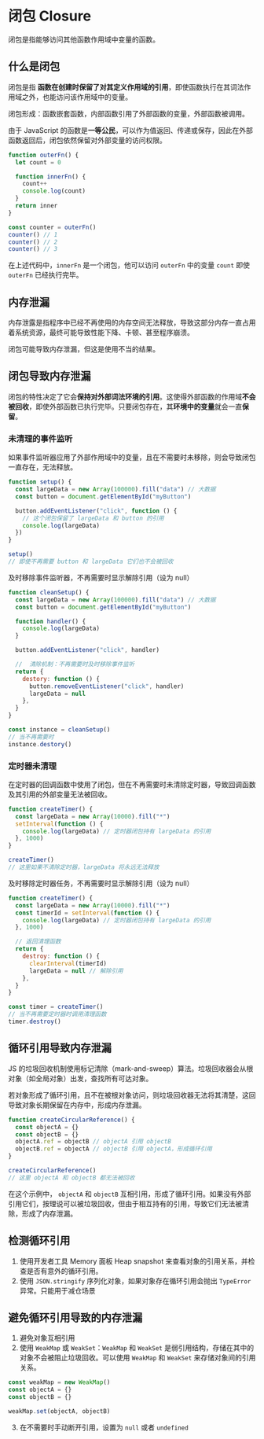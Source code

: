 # 闭包 Closure

闭包是指能够访问其他函数作用域中变量的函数。

## 什么是闭包

闭包是指 **函数在创建时保留了对其定义作用域的引用**，即使函数执行在其词法作用域之外，也能访问该作用域中的变量。

闭包形成：函数嵌套函数，内部函数引用了外部函数的变量，外部函数被调用。

由于 JavaScript 的函数是**一等公民**，可以作为值返回、传递或保存，因此在外部函数返回后，闭包依然保留对外部变量的访问权限。

```js
function outerFn() {
  let count = 0

  function innerFn() {
    count++
    console.log(count)
  }
  return inner
}

const counter = outerFn()
counter() // 1
counter() // 2
counter() // 3
```

在上述代码中，`innerFn` 是一个闭包，他可以访问 `outerFn` 中的变量 `count` 即使 `outerFn` 已经执行完毕。

## 内存泄漏

内存泄露是指程序中已经不再使用的内存空间无法释放，导致这部分内存一直占用着系统资源，最终可能导致性能下降、卡顿、甚至程序崩溃。

闭包可能导致内存泄漏，但这是使用不当的结果。

## 闭包导致内存泄漏

闭包的特性决定了它会**保持对外部词法环境的引用**。这使得外部函数的作用域**不会被回收**，即使外部函数已执行完毕。只要闭包存在，其**环境中的变量**就会一直**保留**。

### 未清理的事件监听

如果事件监听器应用了外部作用域中的变量，且在不需要时未移除，则会导致闭包一直存在，无法释放。

```js
function setup() {
  const largeData = new Array(100000).fill("data") // 大数据
  const button = document.getElementById("myButton")

  button.addEventListener("click", function () {
    // 这个闭包保留了 largeData 和 button 的引用
    console.log(largeData)
  })
}

setup()
// 即使不再需要 button 和 largeData 它们也不会被回收
```

及时移除事件监听器，不再需要时显示解除引用（设为 null）

```js
function cleanSetup() {
  const largeData = new Array(100000).fill("data") // 大数据
  const button = document.getElementById("myButton")

  function handler() {
    console.log(largeData)
  }

  button.addEventListener("click", handler)

  //  清除机制：不再需要时及时移除事件监听
  return {
    destory: function () {
      button.removeEventListener("click", handler)
      largeData = null
    },
  }
}

const instance = cleanSetup()
// 当不再需要时
instance.destory()
```

### 定时器未清理

在定时器的回调函数中使用了闭包，但在不再需要时未清除定时器，导致回调函数及其引用的外部变量无法被回收。

```js
function createTimer() {
  const largeData = new Array(10000).fill("*")
  setInterval(function () {
    console.log(largeData) // 定时器闭包持有 largeData 的引用
  }, 1000)
}

createTimer()
// 这里如果不清除定时器，largeData 将永远无法释放
```

及时移除定时器任务，不再需要时显示解除引用（设为 null）

```js
function createTimer() {
  const largeData = new Array(10000).fill("*")
  const timerId = setInterval(function () {
    console.log(largeData) // 定时器闭包持有 largeData 的引用
  }, 1000)

  // 返回清理函数
  return {
    destroy: function () {
      clearInterval(timerId)
      largeData = null // 解除引用
    },
  }
}

const timer = createTimer()
// 当不再需要定时器时调用清理函数
timer.destroy()
```

## 循环引用导致内存泄漏

JS 的垃圾回收机制使用标记清除（mark-and-sweep）算法。垃圾回收器会从根对象（如全局对象）出发，查找所有可达对象。

若对象形成了循环引用，且不在被根对象访问，则垃圾回收器无法将其清楚，这回导致对象长期保留在内存中，形成内存泄漏。

```js
function createCircularReference() {
  const objectA = {}
  const objectB = {}
  objectA.ref = objectB // objectA 引用 objectB
  objectB.ref = objectA // objectB 引用 objectA，形成循环引用
}

createCircularReference()
// 这里 objectA 和 objectB 都无法被回收
```

在这个示例中， `objectA` 和 `objectB` 互相引用，形成了循环引用。如果没有外部引用它们，按理说可以被垃圾回收，但由于相互持有的引用，导致它们无法被清除，形成了内存泄漏。

## 检测循环引用

1. 使用开发者工具 Memory 面板 Heap snapshot 来查看对象的引用关系，并检查是否有意外的循环引用。
2. 使用 `JSON.stringify` 序列化对象，如果对象存在循环引用会抛出 `TypeError` 异常。只能用于减仓场景

## 避免循环引用导致的内存泄漏

1. 避免对象互相引用
2. 使用 `WeakMap` 或 `WeakSet`：`WeakMap` 和 `WeakSet` 是弱引用结构，存储在其中的对象不会被阻止垃圾回收。可以使用 `WeakMap` 和 `WeakSet` 来存储对象间的引用关系。

```js
const weakMap = new WeakMap()
const objectA = {}
const objectB = {}

weakMap.set(objectA, objectB)
```

3. 在不需要时手动断开引用，设置为 `null` 或者 `undefined`
